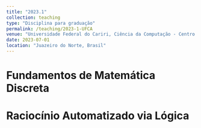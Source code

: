 ```yaml
---
title: "2023.1"
collection: teaching
type: "Disciplina para graduação"
permalink: /teaching/2023-1-UFCA
venue: "Universidade Federal do Cariri, Ciência da Computação - Centro de Ciências e Tecnologia"
date: 2023-07-01
location: "Juazeiro do Norte, Brasil"
---
```


# Fundamentos de Matemática Discreta
# Raciocínio Automatizado via Lógica